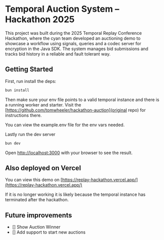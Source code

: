 # Temporal Auction System – Hackathon 2025

This project was built during the 2025 Temporal Replay Conference Hackathon, where the cyan team developed an auctioning demo to showcase a workflow using signals, queries and a codec server for encryption in the Java SDK. The system manages bid submissions and tracks bid history in a reliable and fault tolerant way.

## Getting Started

First, run install the deps:

```bash
bun install
```

Then make sure your env file points to a valid temporal instance and there is a running worker and starter.
Visit the [https://github.com/tomwheeler/hackathon-auction](original repo) for instructions there.

You can view the example.env file for the env vars needed.

Lastly run the dev server

```bash
bun dev
```

Open [http://localhost:3000](http://localhost:3000) with your browser to see the result.

## Also deployed on Vercel

You can view this demo on [https://replay-hackathon.vercel.app/](https://replay-hackathon.vercel.app/)

If it is no longer working it is likely because the temporal instance has terminated after the hackathon.

## Future improvements

- [] Show Auction Winner
- [] Add support to start new auctions
